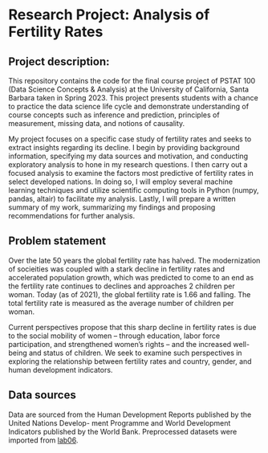 # Research Project: Analysis of Fertility Rates 

## Project description: 
This repository contains the code for the final course project of PSTAT 100 (Data Science Concepts & Analysis) at the University of California, Santa Barbara taken in Spring 2023. This project presents students with a chance to practice the data science life cycle and demonstrate understanding of course concepts such as inference and prediction, principles of measurement, missing data, and notions of causality.

My project focuses on a specific case study of fertility rates and seeks to extract insights regarding its decline. I begin by providing background information, specifying my data sources and motivation, and conducting exploratory analysis to hone in my research questions. I then carry out a focused analysis to examine the factors most predictive of fertility rates in select developed nations. In doing so, I will employ several machine learning techniques and utilize scientific computing tools in Python (numpy, pandas, altair) to facilitate my analysis. Lastly, I will prepare a written summary of my work, summarizing my findings and proposing recommendations for further analysis. 

## Problem statement
Over the late 50 years the global fertility rate has halved. The modernization of socieities was coupled with a stark decline in fertility rates and accelerated population growth, which was predicted to come to an end as the fertility rate continues to declines and approaches 2 children per woman. Today (as of 2021), the global fertility rate is 1.66 and falling. The total fertility rate is measured as the average number of children per woman. 

Current perspectives propose that this sharp decline in fertility rates is due to the social mobility of women – through education, labor force participation, and strengthened women’s rights – and the increased well-being and status of children. We seek to examine such perspectives in exploring the relationship between fertility rates and country, gender, and human development indicators. 

## Data sources
Data are sourced from the Human Development Reports published by the United Nations Develop- ment Programme and World Development Indicators published by the World Bank. Preprocessed datasets were imported from [lab06](https://github.com/ucsb-ds/pstat100-content/tree/main/labs/lab6-regression/data). 
